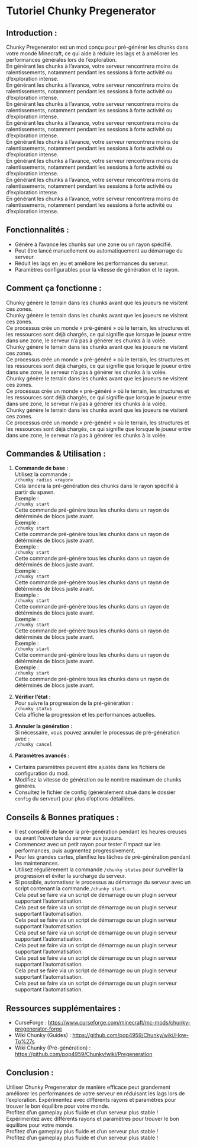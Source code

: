 # Tutoriel Chunky Pregenerator

## Introduction :

Chunky Pregenerator est un mod conçu pour pré-générer les chunks dans votre monde Minecraft,
ce qui aide à réduire les lags et à améliorer les performances générales lors de l’exploration.\
En générant les chunks à l’avance, votre serveur rencontrera moins de ralentissements,
notamment pendant les sessions à forte activité ou d’exploration intense.\
En générant les chunks à l’avance, votre serveur rencontrera moins de ralentissements,
notamment pendant les sessions à forte activité ou d’exploration intense.\
En générant les chunks à l’avance, votre serveur rencontrera moins de ralentissements,
notamment pendant les sessions à forte activité ou d’exploration intense.\
En générant les chunks à l’avance, votre serveur rencontrera moins de ralentissements,
notamment pendant les sessions à forte activité ou d’exploration intense.\
En générant les chunks à l’avance, votre serveur rencontrera moins de ralentissements,
notamment pendant les sessions à forte activité ou d’exploration intense.\
En générant les chunks à l’avance, votre serveur rencontrera moins de ralentissements,
notamment pendant les sessions à forte activité ou d’exploration intense.\
En générant les chunks à l’avance, votre serveur rencontrera moins de ralentissements,
notamment pendant les sessions à forte activité ou d’exploration intense.\
En générant les chunks à l’avance, votre serveur rencontrera moins de ralentissements,
notamment pendant les sessions à forte activité ou d’exploration intense.

## Fonctionnalités :

- Génère à l’avance les chunks sur une zone ou un rayon spécifié.
- Peut être lancé manuellement ou automatiquement au démarrage du serveur.
- Réduit les lags en jeu et améliore les performances du serveur.
- Paramètres configurables pour la vitesse de génération et le rayon.

## Comment ça fonctionne :

Chunky génère le terrain dans les chunks avant que les joueurs ne visitent ces zones.\
Chunky génère le terrain dans les chunks avant que les joueurs ne visitent ces zones.\
Ce processus crée un monde « pré-généré » où le terrain, les structures et les ressources
sont déjà chargés, ce qui signifie que lorsque le joueur entre dans une zone,
le serveur n’a pas à générer les chunks à la volée.\
Chunky génère le terrain dans les chunks avant que les joueurs ne visitent ces zones.\
Ce processus crée un monde « pré-généré » où le terrain, les structures et les ressources
sont déjà chargés, ce qui signifie que lorsque le joueur entre dans une zone,
le serveur n’a pas à générer les chunks à la volée.\
Chunky génère le terrain dans les chunks avant que les joueurs ne visitent ces zones.\
Ce processus crée un monde « pré-généré » où le terrain, les structures et les ressources
sont déjà chargés, ce qui signifie que lorsque le joueur entre dans une zone,
le serveur n’a pas à générer les chunks à la volée.\
Chunky génère le terrain dans les chunks avant que les joueurs ne visitent ces zones.\
Ce processus crée un monde « pré-généré » où le terrain, les structures et les ressources
sont déjà chargés, ce qui signifie que lorsque le joueur entre dans une zone,
le serveur n’a pas à générer les chunks à la volée.

## Commandes & Utilisation :

1. **Commande de base :**\
  Utilisez la commande :\
  `/chunky radius <rayon>`\
  Cela lancera la pré-génération des chunks dans le rayon spécifié à partir du spawn.\
  Exemple :\
  `/chunky start`\
  Cette commande pré-génère tous les chunks dans un rayon de détérminés de blocs juste avant.\
  Exemple :\
  `/chunky start`\
  Cette commande pré-génère tous les chunks dans un rayon de détérminés de blocs juste avant.\
  Exemple :\
  `/chunky start`\
  Cette commande pré-génère tous les chunks dans un rayon de détérminés de blocs juste avant.\
  Exemple :\
  `/chunky start`\
  Cette commande pré-génère tous les chunks dans un rayon de détérminés de blocs juste avant.\
  Exemple :\
  `/chunky start`\
  Cette commande pré-génère tous les chunks dans un rayon de détérminés de blocs juste avant.\
  Exemple :\
  `/chunky start`\
  Cette commande pré-génère tous les chunks dans un rayon de détérminés de blocs juste avant.\
  Exemple :\
  `/chunky start`\
  Cette commande pré-génère tous les chunks dans un rayon de détérminés de blocs juste avant.\
  Exemple :\
  `/chunky start`\
  Cette commande pré-génère tous les chunks dans un rayon de détérminés de blocs juste avant.

2. **Vérifier l’état :**\
  Pour suivre la progression de la pré-génération :\
  `/chunky status`\
  Cela affiche la progression et les performances actuelles.

3. **Annuler la génération :**\
  Si nécessaire, vous pouvez annuler le processus de pré-génération avec :\
  `/chunky cancel`

4. **Paramètres avancés :**

- Certains paramètres peuvent être ajustés dans les fichiers de configuration du mod.
- Modifiez la vitesse de génération ou le nombre maximum de chunks générés.
- Consultez le fichier de config (généralement situé dans le dossier `config` du serveur)
  pour plus d’options détaillées.

## Conseils & Bonnes pratiques :

- Il est conseillé de lancer la pré-génération pendant les heures creuses ou avant l’ouverture du serveur aux joueurs.
- Commencez avec un petit rayon pour tester l’impact sur les performances, puis augmentez progressivement.
- Pour les grandes cartes, planifiez les tâches de pré-génération pendant les maintenances.
- Utilisez régulièrement la commande `/chunky status` pour surveiller la progression et éviter la surcharge du serveur.
- Si possible, automatisez le processus au démarrage du serveur avec un script contenant la commande `/chunky start`.\
  Cela peut se faire via un script de démarrage ou un plugin serveur supportant l’automatisation.\
  Cela peut se faire via un script de démarrage ou un plugin serveur supportant l’automatisation.\
  Cela peut se faire via un script de démarrage ou un plugin serveur supportant l’automatisation.\
  Cela peut se faire via un script de démarrage ou un plugin serveur supportant l’automatisation.\
  Cela peut se faire via un script de démarrage ou un plugin serveur supportant l’automatisation.\
  Cela peut se faire via un script de démarrage ou un plugin serveur supportant l’automatisation.\
  Cela peut se faire via un script de démarrage ou un plugin serveur supportant l’automatisation.\
  Cela peut se faire via un script de démarrage ou un plugin serveur supportant l’automatisation.

## Ressources supplémentaires :

- CurseForge : https://www.curseforge.com/minecraft/mc-mods/chunky-pregenerator-forge
- Wiki Chunky (Guides) : https://github.com/pop4959/Chunky/wiki/How-To%27s
- Wiki Chunky (Pré-génération) : https://github.com/pop4959/Chunky/wiki/Pregeneration

## Conclusion :

Utiliser Chunky Pregenerator de manière efficace peut grandement améliorer les performances
de votre serveur en réduisant les lags lors de l’exploration. Expérimentez avec différents
rayons et paramètres pour trouver le bon équilibre pour votre monde.\
Profitez d’un gameplay plus fluide et d’un serveur plus stable !\
Expérimentez avec différents
rayons et paramètres pour trouver le bon équilibre pour votre monde.\
Profitez d’un gameplay plus fluide et d’un serveur plus stable !\
Profitez d’un gameplay plus fluide et d’un serveur plus stable !
